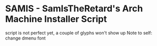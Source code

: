 # SAMIS - SamIsTheRetard's Arch Machine Installer Script

script is not perfect yet, a couple of glyphs won't show up
Note to self: change dmenu font
